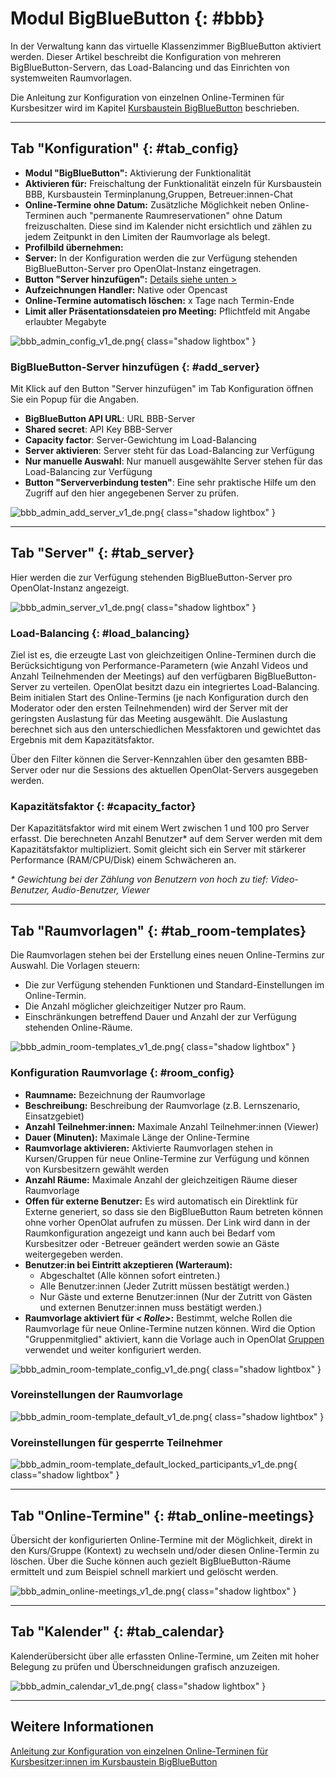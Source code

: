 # Modul BigBlueButton {: #bbb}

In der Verwaltung kann das virtuelle Klassenzimmer BigBlueButton aktiviert werden. Dieser Artikel beschreibt die Konfiguration von mehreren BigBlueButton-Servern, das Load-Balancing und das Einrichten von systemweiten
Raumvorlagen.

Die Anleitung zur Konfiguration von einzelnen Online-Terminen für Kursbesitzer
wird im Kapitel [Kursbaustein BigBlueButton](../../manual_user/learningresources/Course_Element_BigBlueButton.de.md) beschrieben.

---

## Tab "Konfiguration" {: #tab_config}

  *  **Modul "BigBlueButton":** Aktivierung der Funktionalität
  *  **Aktivieren für:** Freischaltung der Funktionalität einzeln für Kursbaustein BBB, Kursbaustein Terminplanung,Gruppen, Betreuer:innen-Chat
  *  **Online-Termine ohne Datum:** Zusätzliche Möglichkeit neben Online-Terminen auch "permanente Raumreservationen" ohne Datum freizuschalten. Diese sind im Kalender nicht ersichtlich und zählen zu jedem Zeitpunkt in den Limiten der Raumvorlage als belegt.
  *  **Profilbild übernehmen:**
  *  **Server:** In der Konfiguration werden die zur Verfügung stehenden BigBlueButton-Server pro OpenOlat-Instanz eingetragen.
  *  **Button "Server hinzufügen":** [Details siehe unten >](#add_server)
  *  **Aufzeichnungen Handler:** Native oder Opencast
  *  **Online-Termine automatisch löschen:** x Tage nach Termin-Ende
  *  **Limit aller Präsentationsdateien pro Meeting:** Pflichtfeld mit Angabe erlaubter Megabyte

![bbb_admin_config_v1_de.png](assets/bbb_admin_config_v1_de.png){ class="shadow lightbox" }


### BigBlueButton-Server hinzufügen {: #add_server}

Mit Klick auf den Button "Server hinzufügen" im Tab Konfiguration öffnen Sie ein Popup für die Angaben.

  *  **BigBlueButton API URL**: URL BBB-Server
  *  **Shared secret**: API Key BBB-Server
  *  **Capacity factor**: Server-Gewichtung im Load-Balancing
  *  **Server aktivieren**: Server steht für das Load-Balancing zur Verfügung
  *  **Nur manuelle Auswahl**: Nur manuell ausgewählte Server stehen für das Load-Balancing zur Verfügung
  *  **Button "Serververbindung testen"**: Eine sehr praktische Hilfe um den Zugriff auf den hier angegebenen Server zu prüfen.

![bbb_admin_add_server_v1_de.png](assets/bbb_admin_add_server_v1_de.png){ class="shadow lightbox" }


---

## Tab "Server" {: #tab_server}

Hier werden die zur Verfügung stehenden BigBlueButton-Server pro OpenOlat-Instanz angezeigt.

![bbb_admin_server_v1_de.png](assets/bbb_admin_server_v1_de.png){ class="shadow lightbox" }


### Load-Balancing {: #load_balancing}

Ziel ist es, die erzeugte Last von gleichzeitigen Online-Terminen durch die
Berücksichtigung von Performance-Parametern (wie Anzahl Videos und Anzahl
Teilnehmenden der Meetings) auf den verfügbaren BigBlueButton-Server zu
verteilen. OpenOlat besitzt dazu ein integriertes Load-Balancing. Beim
initialen Start des Online-Termins (je nach Konfiguration durch den Moderator
oder den ersten Teilnehmenden) wird der Server mit der geringsten Auslastung
für das Meeting ausgewählt. Die Auslastung berechnet sich aus den
unterschiedlichen Messfaktoren und gewichtet das Ergebnis mit dem
Kapazitätsfaktor. 

Über den Filter können die Server-Kennzahlen über den
gesamten BBB-Server oder nur die Sessions des aktuellen OpenOlat-Servers
ausgegeben werden.

### Kapazitätsfaktor {: #capacity_factor}

Der Kapazitätsfaktor wird mit einem Wert zwischen 1 und 100 pro Server
erfasst. Die berechneten Anzahl Benutzer* auf dem Server werden mit dem
Kapazitätsfaktor multipliziert. Somit gleicht sich ein Server mit stärkerer
Performance (RAM/CPU/Disk) einem Schwächeren an.  
  
 _* Gewichtung bei der Zählung von Benutzern von hoch zu tief: Video-Benutzer,
Audio-Benutzer, Viewer_


---

## Tab "Raumvorlagen" {: #tab_room-templates}

Die Raumvorlagen stehen bei der Erstellung eines neuen Online-Termins zur
Auswahl. Die Vorlagen steuern:

  * Die zur Verfügung stehenden Funktionen und Standard-Einstellungen im Online-Termin.
  * Die Anzahl möglicher gleichzeitiger Nutzer pro Raum.
  * Einschränkungen betreffend Dauer und Anzahl der zur Verfügung stehenden Online-Räume.

![bbb_admin_room-templates_v1_de.png](assets/bbb_admin_room-templates_v1_de.png){ class="shadow lightbox" }


### Konfiguration Raumvorlage {: #room_config}

  *  **Raumname:** Bezeichnung der Raumvorlage
  *  **Beschreibung:** Beschreibung der Raumvorlage (z.B. Lernszenario, Einsatzgebiet)
  *  **Anzahl Teilnehmer:innen:** Maximale Anzahl Teilnehmer:innen (Viewer)
  *  **Dauer (Minuten):** Maximale Länge der Online-Termine
  *  **Raumvorlage aktivieren:** Aktivierte Raumvorlagen stehen in Kursen/Gruppen für neue Online-Termine zur Verfügung und können von Kursbesitzern gewählt werden
  *  **Anzahl Räume:** Maximale Anzahl der gleichzeitigen Räume dieser Raumvorlage
  *  **Offen für externe Benutzer:** Es wird automatisch ein Direktlink für Externe generiert, so dass sie den BigBlueButton Raum betreten können ohne vorher OpenOlat aufrufen zu müssen. Der Link wird dann in der Raumkonfiguration angezeigt und kann auch bei Bedarf vom Kursbesitzer oder -Betreuer geändert werden sowie an Gäste weitergegeben werden.
  * **Benutzer:in bei Eintritt akzeptieren (Warteraum):** 
     * Abgeschaltet (Alle können sofort eintreten.)
     * Alle Benutzer:innen (Jeder Zutritt müssen bestätigt werden.)
     * Nur Gäste und externe Benutzer:innen (Nur der Zutritt von Gästen und externen Benutzer:innen muss bestätigt werden.) 
  *  **Raumvorlage aktiviert für _< Rolle>_:** Bestimmt, welche Rollen die Raumvorlage für neue Online-Termine nutzen können. Wird die Option "Gruppenmitglied" aktiviert, kann die Vorlage auch in OpenOlat [Gruppen ](../../manual_user/groups/Using_Group_Tools.de.md) verwendet und weiter konfiguriert werden.

![bbb_admin_room-template_config_v1_de.png](assets/bbb_admin_room-template_config_v1_de.png){ class="shadow lightbox" }


### Voreinstellungen der Raumvorlage

![bbb_admin_room-template_default_v1_de.png](assets/bbb_admin_room-template_default_v1_de.png){ class="shadow lightbox" }


### Voreinstellungen für gesperrte Teilnehmer

![bbb_admin_room-template_default_locked_participants_v1_de.png](assets/bbb_admin_room-template_default_locked_participants_v1_de.png){ class="shadow lightbox" }


---

## Tab "Online-Termine" {: #tab_online-meetings}

Übersicht der konfigurierten Online-Termine mit der Möglichkeit, direkt in den
Kurs/Gruppe (Kontext) zu wechseln und/oder diesen Online-Termin zu löschen.
Über die Suche können auch gezielt BigBlueButton-Räume ermittelt und zum Beispiel schnell markiert und gelöscht werden.

![bbb_admin_online-meetings_v1_de.png](assets/bbb_admin_online-meetings_v1_de.png){ class="shadow lightbox" }


---

## Tab "Kalender" {: #tab_calendar}

Kalenderübersicht über alle erfassten Online-Termine, um Zeiten mit hoher Belegung zu prüfen und Überschneidungen grafisch anzuzeigen.

![bbb_admin_calendar_v1_de.png](assets/bbb_admin_calendar_v1_de.png){ class="shadow lightbox" }



---

## Weitere Informationen

[Anleitung zur Konfiguration von einzelnen Online-Terminen für Kursbesitzer:innen im Kursbaustein BigBlueButton](../../manual_user/learningresources/Course_Element_BigBlueButton.de.md)


